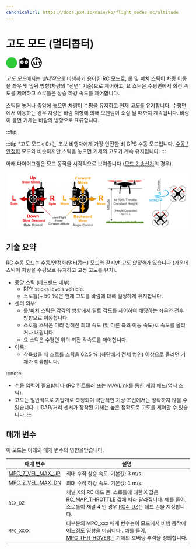 ```yaml
---
canonicalUrl: https://docs.px4.io/main/ko/flight_modes_mc/altitude
---
```


# 고도 모드 (멀티콥터)

[<img src="../../assets/site/difficulty_easy.png" title="Easy to fly" width="30px" />](../getting_started/flight_modes.md#key_difficulty)&nbsp;[<img src="../../assets/site/remote_control.svg" title="수동/원격 제어 필요" width="30px" />](../getting_started/flight_modes.md#key_manual)&nbsp;[<img src="../../assets/site/altitude_icon.svg" title="필요한 고도 (예 : 기압계, 거리계)" width="30px" />](../getting_started/flight_modes.md#altitude_only)

*고도 모드*에서는 *상대적으로* 비행하기 용이한 RC 모드로, 롤 및 피치 스틱이 차량 이동을 좌우 및 앞뒤 방향(차량의 "전면" 기준)으로 제어하고, 요 스틱은 수평면에서 회전 속도를 제어하고 스로틀은 상승 하강 속도를 제어합니다.

스틱을 놓거나 중앙에 놓으면 차량이 수평을 유지하고 현재 *고도*를 유지합니다. 수평면에서 이동하는 경우 차량은 바람 저항에 의해 모멘텀이 소실 될 때까지 계속됩니다. 바람이 불면 기체는 바람의 방향으로 표류합니다.

:::tip

:::tip
*고도 모드< 0>는 초보 비행자에게 가장 안전한 비 GPS 수동 모드입니다. [수동 / 안정화](../flight_modes/manual_stabilized_mc.md) 모드와 비슷하지만 스틱을 놓으면 기체의 고도가 계속 유지됩니다.
:::


아래 다이어그램은 모드 동작을 시각적으로 보여줍니다 ([모드 2 송신기](../getting_started/rc_transmitter_receiver.md#transmitter_modes)의 경우).

![고도 제어 MC-Mode2 RC 컨트롤러](../../assets/flight_modes/altitude_control_mode_copter.png)

## 기술 요약

RC 수동 모드는 [수동/안정화(멀티콥터)](../flight_modes/manual_stabilized_mc.md) 모드와 같지만 *고도 안정화*가 있습니다 (가운데 스틱이 차량을 수평으로 유지하고 고정 고도를 유지).

* 중앙 스틱 (데드밴드 내부) :
  * RPY sticks levels vehicle.
  * 스로틀(~ 50 %)은 현재 고도를 바람에 대해 일정하게 유지합니다.
* 센터  외부:
  * 롤/피치 스틱은 각각의 방향에서 틸트 각도를 제어하여 해당하는 좌우와 전후 방향으로 이동합니다.
  * 스로틀 스틱은 미리 정해진 최대 속도 (및 다른 축의 이동 속도)로 속도를 올리거나 내립니다.
  * 요 스틱은 수평면 위의  회전 각속도를 제어합니다.
* 이륙:
  * 착륙했을 때 스로틀 스틱을 62.5 % (하단에서 전체 범위) 이상으로 올리면 기체가 이륙합니다.

:::note

* 수동 입력이 필요합니다 (RC 컨트롤러 또는 MAVLink를 통한 게임 패드/엄지 스틱).
* 고도는 일반적으로 기압계로 측정되며 극단적인 기상 조건에서는 정확하지 않을 수 있습니다. LIDAR/거리 센서가 장착된 기체는 높은 정확도로 고도를 제어할 수 있습니다.
:::


## 매개 변수

이 모드는 아래의 매개 변수의 영향을받습니다.

| 매개 변수                                                                                                       | 설명                                                                                                                                                                                                                     |
| ----------------------------------------------------------------------------------------------------------- | ---------------------------------------------------------------------------------------------------------------------------------------------------------------------------------------------------------------------- |
| <a id="MPC_Z_VEL_MAX_UP"></a>[MPC_Z_VEL_MAX_UP](../advanced_config/parameter_reference.md#MPC_Z_VEL_MAX_UP) | 최대 수직 상승 속도. 기본값: 3 m/s.                                                                                                                                                                                               |
| <a id="MPC_Z_VEL_MAX_DN"></a>[MPC_Z_VEL_MAX_DN](../advanced_config/parameter_reference.md#MPC_Z_VEL_MAX_DN) | 최대 수직 하강 속도. 기본값: 1 m/s.                                                                                                                                                                                               |
| <a id="RCX_DZ"></a>`RCX_DZ`                                                                           | 채널 X의 RC 데드 존. 스로틀에 대한 X 값은 [RC_MAP_THROTTLE](../advanced_config/parameter_reference.md#RC_MAP_THROTTLE) 값에 따라 달라집니다. 예를 들어, 스로틀이 채널 4 인 경우 [RC4_DZ](../advanced_config/parameter_reference.md#RC4_DZ)는 데드 존을 지정합니다. |
| <a id="MPC_xxx"></a>`MPC_XXXX`                                                                         | 대부분의 MPC_xxx 매개 변수는이 모드에서 비행 동작에 어느정도 영향을 미칩니다 . 예를 들어, [MPC_THR_HOVER](../advanced_config/parameter_reference.md#MPC_THR_HOVER)는 기체의 호버링 추력을 정의합니다.                                                                 |
